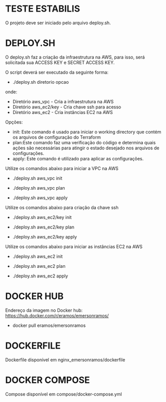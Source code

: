 # TESTE ESTABILIS

O projeto deve ser iniciado pelo arquivo deploy.sh.

# DEPLOY.SH

O deploy.sh faz a criação da infraestrutura na AWS, para isso, será solicitada sua ACCESS KEY e SECRET ACCESS KEY.

O script deverá ser executado da seguinte forma:

- ./deploy.sh diretorio opcao

onde:

- Diretório aws_vpc - Cria a infraestrutura na AWS
- Diretório aws_ec2/key - Cria chave ssh para acesso
- Diretório aws_ec2 - Cria instâncias EC2 na AWS

Opções:

- init: Este comando é usado para iniciar o working directory que contém os arquivos de configuração do Terraform
- plan:Este comando faz uma verificação do código e determina quais ações são necessárias para atingir o estado desejado nos arquivos de configurações.
- apply: Este comando é utilizado para aplicar as configurações.

Utilize os comandos abaixo para iniciar a VPC na AWS

- ./deploy.sh aws_vpc init

- ./deploy.sh aws_vpc plan

- ./deploy.sh aws_vpc apply

Utilize os comandos abaixo para criação da chave ssh

- ./deploy.sh aws_ec2/key init

- ./deploy.sh aws_ec2/key plan

- ./deploy.sh aws_ec2/key apply

Utilize os comandos abaixo para iniciar as instâncias EC2 na AWS

- ./deploy.sh aws_ec2 init

- ./deploy.sh aws_ec2 plan

- ./deploy.sh aws_ec2 apply

# DOCKER HUB

Endereço da imagem no Docker hub: https://hub.docker.com/r/eramos/emersonramos/
- docker pull eramos/emersonramos

# DOCKERFILE

Dockerfile disponível em nginx_emersonramos/dockerfile

# DOCKER COMPOSE

Compose disponível em compose/docker-compose.yml
